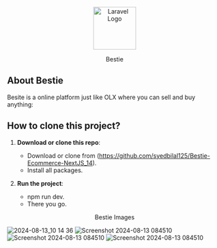<p align="center"><a href="https://laravel.com" target="_blank"><img src="https://firebasestorage.googleapis.com/v0/b/instagram-c1caa.appspot.com/o/1728142786909-logo.webp?alt=media&token=ef1251a9-3cf8-413b-903f-71ef51ae7072" width="100" alt="Laravel Logo"></a></p>
<p align="center">Bestie</p>

## About Bestie

Besite is a online platform just like OLX where you can sell and buy anything:

## How to clone this project?

1. **Download or clone this repo**:
   - Download or clone from (https://github.com/syedbilal125/Bestie-Ecommerce-NextJS_14).
   - Install all packages.
  
    
2. **Run the project**:
   - npm run dev.
   - There you go.

<p align="center"> Bestie Images </p>

![2024-08-13_10 14 36](https://firebasestorage.googleapis.com/v0/b/instagram-c1caa.appspot.com/o/1728142806118-bestie1.png?alt=media&token=4a89346f-f15e-41d5-a70a-6fcceef728c2)
![Screenshot 2024-08-13 084510](https://firebasestorage.googleapis.com/v0/b/instagram-c1caa.appspot.com/o/1728142822173-bestie2.png?alt=media&token=d34775b0-5f06-4a98-b42a-e5eb5ac256d3)
![Screenshot 2024-08-13 084510](https://firebasestorage.googleapis.com/v0/b/instagram-c1caa.appspot.com/o/1728142888295-bestie3.png?alt=media&token=4b6b7225-cb0b-4f7c-b53d-5ed082b20d9b)
![Screenshot 2024-08-13 084510](https://firebasestorage.googleapis.com/v0/b/instagram-c1caa.appspot.com/o/1728143211521-bestie4.png?alt=media&token=b2fa000d-3e2f-498d-9bc5-b3de7603041b)
